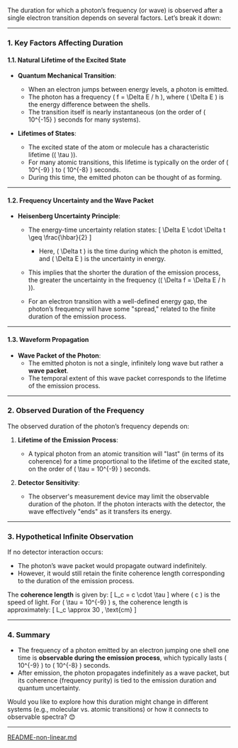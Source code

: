 The duration for which a photon’s frequency (or wave) is observed after a single electron transition depends on several factors. Let’s break it down:

---

### **1. Key Factors Affecting Duration**
#### **1.1. Natural Lifetime of the Excited State**
- **Quantum Mechanical Transition**:
  - When an electron jumps between energy levels, a photon is emitted.
  - The photon has a frequency \( f = \Delta E / h \), where \( \Delta E \) is the energy difference between the shells.
  - The transition itself is nearly instantaneous (on the order of \( 10^{-15} \) seconds for many systems).

- **Lifetimes of States**:
  - The excited state of the atom or molecule has a characteristic lifetime (\( \tau \)).
  - For many atomic transitions, this lifetime is typically on the order of \( 10^{-9} \) to \( 10^{-8} \) seconds.
  - During this time, the emitted photon can be thought of as forming.

---

#### **1.2. Frequency Uncertainty and the Wave Packet**
- **Heisenberg Uncertainty Principle**:
  - The energy-time uncertainty relation states:
    \[
    \Delta E \cdot \Delta t \geq \frac{\hbar}{2}
    \]
    - Here, \( \Delta t \) is the time during which the photon is emitted, and \( \Delta E \) is the uncertainty in energy.

  - This implies that the shorter the duration of the emission process, the greater the uncertainty in the frequency (\( \Delta f = \Delta E / h \)).
  - For an electron transition with a well-defined energy gap, the photon’s frequency will have some "spread," related to the finite duration of the emission process.

---

#### **1.3. Waveform Propagation**
- **Wave Packet of the Photon**:
  - The emitted photon is not a single, infinitely long wave but rather a **wave packet**.
  - The temporal extent of this wave packet corresponds to the lifetime of the emission process.

---

### **2. Observed Duration of the Frequency**
The observed duration of the photon’s frequency depends on:
1. **Lifetime of the Emission Process**:
   - A typical photon from an atomic transition will "last" (in terms of its coherence) for a time proportional to the lifetime of the excited state, on the order of \( \tau = 10^{-9} \) seconds.

2. **Detector Sensitivity**:
   - The observer's measurement device may limit the observable duration of the photon. If the photon interacts with the detector, the wave effectively "ends" as it transfers its energy.

---

### **3. Hypothetical Infinite Observation**
If no detector interaction occurs:
- The photon’s wave packet would propagate outward indefinitely.
- However, it would still retain the finite coherence length corresponding to the duration of the emission process.

The **coherence length** is given by:
\[
L_c = c \cdot \tau
\]
where \( c \) is the speed of light. For \( \tau = 10^{-9} \) s, the coherence length is approximately:
\[
L_c \approx 30 \, \text{cm}
\]

---

### **4. Summary**
- The frequency of a photon emitted by an electron jumping one shell one time is **observable during the emission process**, which typically lasts \( 10^{-9} \) to \( 10^{-8} \) seconds.
- After emission, the photon propagates indefinitely as a wave packet, but its coherence (frequency purity) is tied to the emission duration and quantum uncertainty.

Would you like to explore how this duration might change in different systems (e.g., molecular vs. atomic transitions) or how it connects to observable spectra? 😊


---

[README-non-linear.md](https://t2m.io/J3kLk8g)
